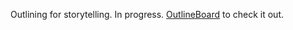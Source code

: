 Outlining for storytelling. In progress. [OutlineBoard](https://outlineboard.herokuapp.com/ "Outline on Heroku!") to check it out.
